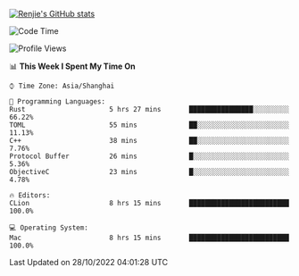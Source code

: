[![Renjie's GitHub stats](https://github-readme-stats.vercel.app/api?username=liurenjie1024&show_icons=true&theme=chartreuse-dark)](https://github.com/anuraghazra/github-readme-stats)

<!--START_SECTION:waka-->
![Code Time](http://img.shields.io/badge/Code%20Time-268%20hrs%202%20mins-blue)

![Profile Views](http://img.shields.io/badge/Profile%20Views-11-blue)

📊 **This Week I Spent My Time On** 

```text
⌚︎ Time Zone: Asia/Shanghai

💬 Programming Languages: 
Rust                     5 hrs 27 mins       ████████████████░░░░░░░░░   66.22% 
TOML                     55 mins             ██░░░░░░░░░░░░░░░░░░░░░░░   11.13% 
C++                      38 mins             ██░░░░░░░░░░░░░░░░░░░░░░░   7.76% 
Protocol Buffer          26 mins             █░░░░░░░░░░░░░░░░░░░░░░░░   5.36% 
ObjectiveC               23 mins             █░░░░░░░░░░░░░░░░░░░░░░░░   4.78%

🔥 Editors: 
CLion                    8 hrs 15 mins       █████████████████████████   100.0%

💻 Operating System: 
Mac                      8 hrs 15 mins       █████████████████████████   100.0%

```


 Last Updated on 28/10/2022 04:01:28 UTC
<!--END_SECTION:waka-->

